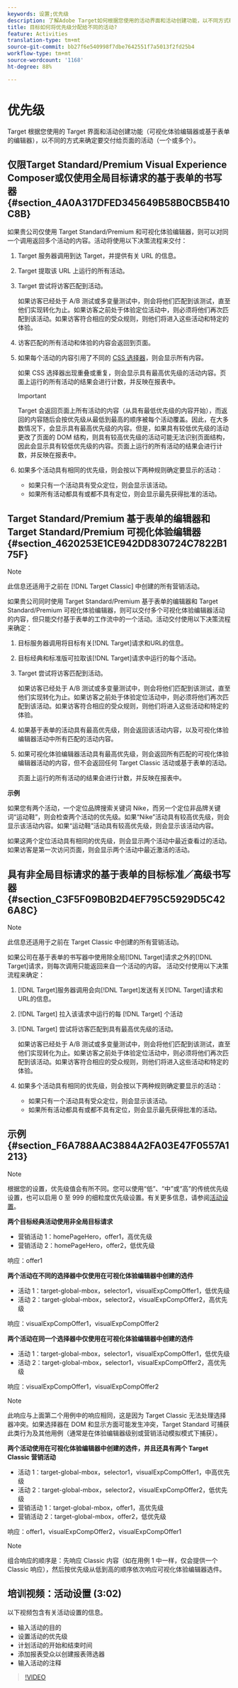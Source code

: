 ```yaml
---
keywords: 设置;优先级
description: 了解Adobe Target如何根据您使用的活动界面和活动创建功能，以不同方式确定要传送到页面的目标(或活动)。
title: 目标如何将优先级分配给不同的活动?
feature: Activities
translation-type: tm+mt
source-git-commit: bb27f6e540998f7dbe7642551f7a5013f2fd25b4
workflow-type: tm+mt
source-wordcount: '1168'
ht-degree: 88%

---
```



# 优先级

Target 根据您使用的 Target 界面和活动创建功能（可视化体验编辑器或基于表单的编辑器），以不同的方式来确定要交付给页面的活动（一个或多个）。

## 仅限Target Standard/Premium Visual Experience Composer或仅使用全局目标请求的基于表单的书写器{#section_4A0A317DFED345649B58B0CB5B410C8B}

如果贵公司仅使用 Target Standard/Premium 和可视化体验编辑器，则可以对同一个调用返回多个活动的内容。活动将使用以下决策流程来交付：

1. Target 服务器调用到达 Target，并提供有关 URL 的信息。
1. Target 提取该 URL 上运行的所有活动。
1. Target 尝试将访客匹配到活动。

   如果访客已经处于 A/B 测试或多变量测试中，则会将他们匹配到该测试，直至他们实现转化为止。如果访客之前处于体验定位活动中，则必须将他们再次匹配到该活动。如果访客符合相应的受众规则，则他们将进入这些活动和特定的体验。

1. 访客匹配的所有活动和体验的内容会返回到页面。
1. 如果每个活动的内容引用了不同的 [CSS 选择器](/help/c-experiences/c-visual-experience-composer/vec-selectors.md#concept_4EB7663E255F439B8D24079D23479337)，则会显示所有内容。

   如果 CSS 选择器出现重叠或重复，则会显示具有最高优先级的活动内容。页面上运行的所有活动的结果会进行计数，并反映在报表中。

   >[!IMPORTANT]
   >
   >Target 会返回页面上所有活动的内容（从具有最低优先级的内容开始），而返回的内容随后会按优先级从最低到最高的顺序被每个活动覆盖。因此，在大多数情况下，会显示具有最高优先级的内容。但是，如果具有较低优先级的活动更改了页面的 DOM 结构，则具有较高优先级的活动可能无法识别页面结构，因此会显示具有较低优先级的内容。页面上运行的所有活动的结果会进行计数，并反映在报表中。

1. 如果多个活动具有相同的优先级，则会按以下两种规则确定要显示的活动：

   * 如果只有一个活动具有受众定位，则会显示该活动。
   * 如果所有活动都具有或都不具有定位，则会显示最先获得批准的活动。

## Target Standard/Premium 基于表单的编辑器和 Target Standard/Premium 可视化体验编辑器 {#section_4620253E1CE942DD830724C7822B175F}

>[!NOTE]
>
>此信息还适用于之前在 [!DNL Target Classic] 中创建的所有营销活动。

如果贵公司同时使用 Target Standard/Premium 基于表单的编辑器和 Target Standard/Premium 可视化体验编辑器，则可以交付多个可视化体验编辑器活动的内容，但只能交付基于表单的工作流中的一个活动。活动交付使用以下决策流程来确定：

1. 目标服务器调用将目标有关[!DNL Target]请求和URL的信息。
1. 目标经典和标准版可拉取该[!DNL Target]请求中运行的每个活动。
1. Target 尝试将访客匹配到活动。

   如果访客已经处于 A/B 测试或多变量测试中，则会将他们匹配到该测试，直至他们实现转化为止。如果访客之前处于体验定位活动中，则必须将他们再次匹配到该活动。如果访客符合相应的受众规则，则他们将进入这些活动和特定的体验。

1. 如果基于表单的活动具有最高优先级，则会返回该活动内容，以及可视化体验编辑器活动中所有匹配的活动内容。
1. 如果可视化体验编辑器活动具有最高优先级，则会返回所有匹配的可视化体验编辑器活动的内容，但不会返回任何 Target Classic 活动或基于表单的活动。

   页面上运行的所有活动的结果会进行计数，并反映在报表中。

**示例**

如果您有两个活动，一个定位品牌搜索关键词 Nike，而另一个定位非品牌关键词“运动鞋”，则会检查两个活动的优先级。如果“Nike”活动具有较高优先级，则会显示该活动内容。如果“运动鞋”活动具有较高优先级，则会显示该活动内容。

如果这两个定位活动具有相同的优先级，则会显示两个活动中最近查看过的活动。如果访客是第一次访问页面，则会显示两个活动中最近激活的活动。

## 具有非全局目标请求的基于表单的目标标准／高级书写器{#section_C3F5F09B0B2D4EF795C5929D5C426A8C}

>[!NOTE]
>
>此信息还适用于之前在 Target Classic 中创建的所有营销活动。

如果公司在基于表单的书写器中使用除全局[!DNL Target]请求之外的[!DNL Target]请求，则每次调用只能返回来自一个活动的内容。 活动交付使用以下决策流程来确定：

1. [!DNL Target]服务器调用会向[!DNL Target]发送有关[!DNL Target]请求和URL的信息。
1. [!DNL Target] 拉入该请求中运行的每 [!DNL Target] 个活动
1. [!DNL Target] 尝试将访客匹配到具有最高优先级的活动。

   如果访客已经处于 A/B 测试或多变量测试中，则会将他们匹配到该测试，直至他们实现转化为止。如果访客之前处于体验定位活动中，则必须将他们再次匹配到该活动。如果访客符合相应的受众规则，则他们将进入这些活动和特定的体验。

1. 如果多个活动具有相同的优先级，则会按以下两种规则确定要显示的活动：

   * 如果只有一个活动具有受众定位，则会显示该活动。
   * 如果所有活动都具有或都不具有定位，则会显示最先获得批准的活动。

## 示例 {#section_F6A788AAC3884A2FA03E47F0557A1213}

>[!NOTE]
>
>根据您的设置，优先级值会有所不同。您可以使用“低”、“中”或“高”的传统优先级设置，也可以启用 0 至 999 的细粒度优先级设置。有关更多信息，请参阅[活动设置](/help/c-activities/activity-settings.md#task_C6B2FF8374724933BE79A83549B9CD02)。

**两个目标经典活动使用非全局目标请求**

* 营销活动 1：homePageHero，offer1，高优先级
* 营销活动 2：homePageHero，offer2，低优先级

响应：offer1

**两个活动在不同的选择器中仅使用在可视化体验编辑器中创建的选件**

* 活动 1：target-global-mbox，selector1，visualExpCompOffer1，低优先级
* 活动 2：target-global-mbox，selector2，visualExpCompOffer2，高优先级

响应：visualExpCompOffer1，visualExpCompOffer2

**两个活动在同一个选择器中仅使用在可视化体验编辑器中创建的选件**

* 活动 1：target-global-mbox，selector1，visualExpCompOffer1，低优先级
* 活动 2：target-global-mbox，selector1，visualExpCompOffer2，高优先级

响应：visualExpCompOffer1，visualExpCompOffer2

>[!NOTE]
>
>此响应与上面第二个用例中的响应相同，这是因为 Target Classic 无法处理选择器冲突。如果选择器在 DOM 和显示方面可能发生冲突，Target Standard 可捕获此类行为及其他用例（通常是在体验编辑器级别或营销活动模拟模式下捕获）。

**两个活动使用在可视化体验编辑器中创建的选件，并且还具有两个 Target Classic 营销活动**

* 活动 1：target-global-mbox，selector1，visualExpCompOffer1，中高优先级
* 活动 2：target-global-mbox，selector2，visualExpCompOffer2，低优先级
* 营销活动 1：target-global-mbox，offer1，高优先级
* 营销活动 2：target-global-mbox，offer2，低优先级

响应：offer1，visualExpCompOffer2，visualExpCompOffer1

>[!NOTE]
>
>组合响应的顺序是：先响应 Classic 内容（如在用例 1 中一样，仅会提供一个 Classic 响应），然后按优先级从低到高的顺序依次响应可视化体验编辑器选件。

## 培训视频：活动设置 (3:02)

以下视频包含有关活动设置的信息。

* 输入活动的目的
* 设置活动的优先级
* 计划活动的开始和结束时间
* 添加报表受众以创建报表筛选器
* 输入活动的注释

>[!VIDEO](https://video.tv.adobe.com/v/17381)